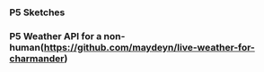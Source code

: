 ### P5 Sketches
### P5 Weather API for a non-human(https://github.com/maydeyn/live-weather-for-charmander)
